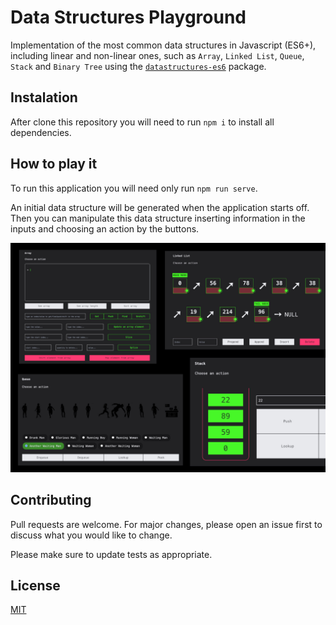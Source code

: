 # Data Structures Playground
Implementation of the most common data structures in Javascript (ES6+), including linear and non-linear ones, such as `Array`, `Linked List`, `Queue`, `Stack` and `Binary Tree` using the [`datastructures-es6`](https://www.npmjs.com/package/@datastructures-es6/core) package.

## Instalation
After clone this repository you will need to run `npm i` to install all dependencies.

## How to play it
To run this application you will need only run `npm run serve`.

An initial data structure will be generated when the application starts off. Then you can manipulate this data structure inserting information in the inputs and choosing an action by the buttons.

![Application Example](https://github.com/andrefillypesilva/datastructures-playground/blob/main/application_example.jpg?raw=true)

## Contributing
Pull requests are welcome. For major changes, please open an issue first to discuss what you would like to change.

Please make sure to update tests as appropriate.

## License
[MIT](https://choosealicense.com/licenses/mit/)
